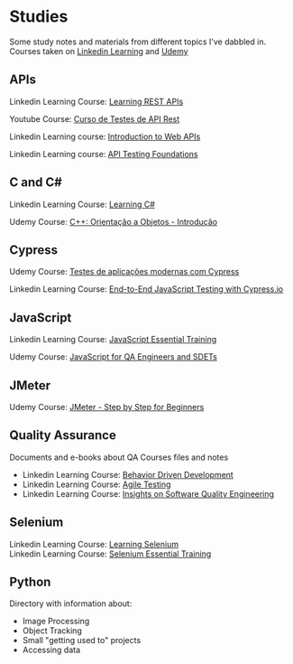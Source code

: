 # Studies
Some study notes and materials from different topics I've dabbled in.  
Courses taken on [Linkedin Learning](https://www.linkedin.com/learning/) and [Udemy](https://www.udemy.com/)

## APIs

Linkedin Learning Course: [Learning REST APIs](https://www.linkedin.com/learning/learning-rest-apis/)
  
Youtube Course: [Curso de Testes de API Rest](https://www.youtube.com/playlist?list=PLf8x7B3nFTl17WeEVj405tHlstiq1kNBX)
  
Linkedin Learning course: [Introduction to Web APIs](https://www.linkedin.com/learning/introduction-to-web-apis/)
  
Linkedin Learning course: [API Testing Foundations](https://www.linkedin.com/learning/api-testing-foundations/)
  

## C and C#

Linkedin Learning Course: [Learning C#](https://www.linkedin.com/learning/learning-c-sharp-2018)
  
Udemy Course: [C++: Orientação a Objetos - Introdução](https://www.udemy.com/course/orientacao-a-objetos-c/)

## Cypress

Udemy Course: [Testes de aplicações modernas com Cypress](https://www.udemy.com/course/testes-cypress/)
  
Linkedin Learning Course: [End-to-End JavaScript Testing with Cypress.io
]()
  

## JavaScript

Linkedin Learning Course: [JavaScript Essential Training](https://www.linkedin.com/learning/javascript-essential-training)
  
Udemy Course: [JavaScript for QA Engineers and SDETs](https://www.udemy.com/course/javascript-for-qa-engineers-and-sdets)

## JMeter

Udemy Course: [JMeter - Step by Step for Beginners](https://www.udemy.com/course/jmeter-step-by-step-for-beginners/)

## Quality Assurance

Documents and e-books about QA
Courses files and notes
- Linkedin Learning Course: [Behavior Driven Development](https://www.linkedin.com/learning/behavior-driven-development/)
- Linkedin Learning Course: [Agile Testing](https://www.linkedin.com/learning/agile-testing-2/)
- Linkedin Learning Course: [Insights on Software Quality Engineering](https://www.linkedin.com/learning/insights-on-software-quality-engineering/)

## Selenium

Linkedin Learning Course: [Learning Selenium](https://linkedin.com/learning/learning-selenium/)  
Linkedin Learning Course: [Selenium Essential Training](https://www.linkedin.com/learning/selenium-essential-training/)

## Python

Directory with information about:
- Image Processing
- Object Tracking
- Small "getting used to" projects
- Accessing data

